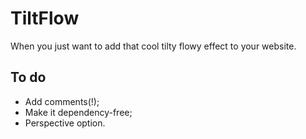 # TiltFlow

When you just want to add that cool tilty flowy effect to your website.

## To do

- Add comments(!);
- Make it dependency-free;
- Perspective option.